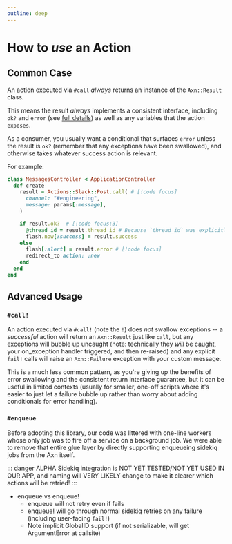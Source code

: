 ```yaml
---
outline: deep
---
```



# How to _use_ an Action

## Common Case

An action executed via `#call` _always_ returns an instance of the `Axn::Result` class.

This means the result _always_ implements a consistent interface, including `ok?` and `error` (see [full details](/reference/action-result)) as well as any variables that the action `exposes`.

As a consumer, you usually want a conditional that surfaces `error` unless the result is `ok?` (remember that any exceptions have been swallowed), and otherwise takes whatever success action is relevant.

For example:

```ruby
class MessagesController < ApplicationController
  def create
    result = Actions::Slack::Post.call( # [!code focus]
      channel: "#engineering",
      message: params[:message],
    )

    if result.ok?  # [!code focus:3]
      @thread_id = result.thread_id # Because `thread_id` was explicitly exposed
      flash.now[:success] = result.success
    else
      flash[:alert] = result.error # [!code focus]
      redirect_to action: :new
    end
  end
end
```

## Advanced Usage

### `#call!`

An action executed via `#call!` (note the `!`) does _not_ swallow exceptions -- a _successful_ action will return an `Axn::Result` just like `call`, but any exceptions will bubble up uncaught (note: technically they _will_ be caught, your on_exception handler triggered, and then re-raised) and any explicit `fail!` calls will raise an `Axn::Failure` exception with your custom message.

This is a much less common pattern, as you're giving up the benefits of error swallowing and the consistent return interface guarantee, but it can be useful in limited contexts (usually for smaller, one-off scripts where it's easier to just let a failure bubble up rather than worry about adding conditionals for error handling).


### `#enqueue`

Before adopting this library, our code was littered with one-line workers whose only job was to fire off a service on a background job.  We were able to remove that entire glue layer by directly supporting enqueueing sidekiq jobs from the Axn itself.

::: danger ALPHA
Sidekiq integration is NOT YET TESTED/NOT YET USED IN OUR APP, and naming will VERY LIKELY change to make it clearer which actions will be retried!
:::

* enqueue vs enqueue!
    * enqueue will not retry even if fails
    * enqueue! will go through normal sidekiq retries on any failure (including user-facing `fail!`)
    * Note implicit GlobalID support (if not serializable, will get ArgumentError at callsite)
